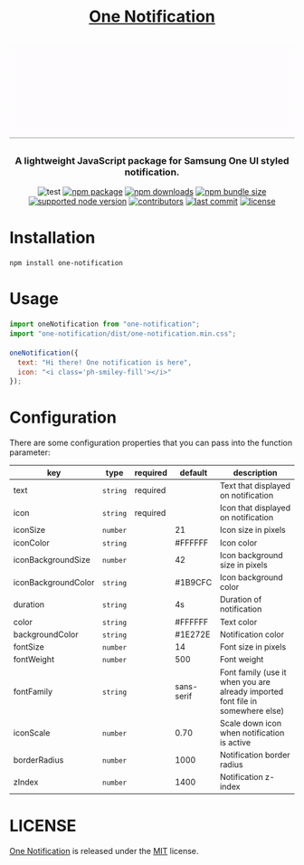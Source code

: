 <h1 align="center">
  <a href="https://www.npmjs.com/package/one-notification" target="_blank">One Notification</a>

  <br />
  <br />

  <img src="https://raw.githubusercontent.com/rifkiard/one-notification/main/miscellaneous/example.gif">
</h1>

<div align="center">

### A lightweight JavaScript package for Samsung One UI styled notification.

![test](https://img.shields.io/github/workflow/status/rifkiard/one-notification/CI)
[![npm package](https://img.shields.io/npm/v/one-notification?color=blue)](https://img.shields.io/npm/v/one-notification?color=blue)
[![npm downloads](https://img.shields.io/npm/dm/one-notification)](https://img.shields.io/npm/dm/one-notification)
[![npm bundle size](https://img.shields.io/bundlephobia/min/one-notification)](https://img.shields.io/bundlephobia/min/one-notification)
[![supported node version](https://img.shields.io/node/v/one-notification)](https://img.shields.io/node/v/one-notification)
[![contributors](https://img.shields.io/github/contributors/rifkiard/one-notification)](https://img.shields.io/github/contributors/rifkiard/one-notification)
[![last commit](https://img.shields.io/github/last-commit/rifkiard/one-notification)](https://img.shields.io/github/last-commit/rifkiard/one-notification)
[![license](https://img.shields.io/npm/l/one-notification)](https://img.shields.io/npm/l/one-notification)
</div>

# Installation

```shell
npm install one-notification
```

# Usage

```JavaScript
import oneNotification from "one-notification";
import "one-notification/dist/one-notification.min.css";

oneNotification({
  text: "Hi there! One notification is here",
  icon: "<i class='ph-smiley-fill'></i>"
});
```

# Configuration

There are some configuration properties that you can pass into the function parameter:

|key|type|required|default|description|
|-|-|-|-|-|
|text|`string`|required||Text that displayed on notification|
|icon|`string`|required||Icon that displayed on notification|
|iconSize|`number`||21|Icon size in pixels|
|iconColor|`string`||#FFFFFF|Icon color|
|iconBackgroundSize|`number`||42|Icon background size in pixels|
|iconBackgroundColor|`string`||#1B9CFC|Icon background color|
|duration|`string`||4s|Duration of notification|
|color|`string`||#FFFFFF|Text color|
|backgroundColor|`string`||#1E272E|Notification color|
|fontSize|`number`||14|Font size in pixels|
|fontWeight|`number`||500|Font weight|
|fontFamily|`string`||sans-serif|Font family (use it when you are already imported font file in somewhere else)|
|iconScale|`number`||0.70|Scale down icon when notification is active|
|borderRadius|`number`||1000|Notification border radius|
|zIndex|`number`||1400|Notification z-index|

# LICENSE
[One Notification](https://www.npmjs.com/package/one-notification) is released under the [MIT](https://github.com/rifkiard/one-notification/blob/main/LICENSE) license.